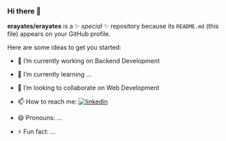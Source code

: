 ### Hi there 👋

**erayates/erayates** is a ✨ _special_ ✨ repository because its `README.md` (this file) appears on your GitHub profile.

Here are some ideas to get you started:

- 🔭 I’m currently working on Backend Development
- 🌱 I’m currently learning ...
- 👯 I’m looking to collaborate on Web Development
- 📫 How to reach me:
[![linkedin](https://img.shields.io/badge/Linkedin-000000?style=for-the-badge&logo=Linkedin&logoColor=white)](linked.in/eraayatees)


- 😄 Pronouns: ...
- ⚡ Fun fact: ...
